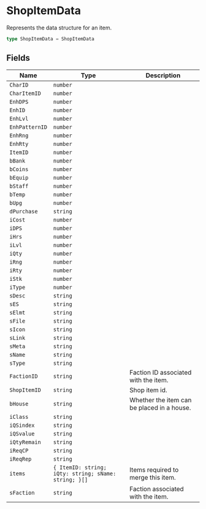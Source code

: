 # ShopItemData

Represents the data structure for an item.

```typescript
type ShopItemData = ShopItemData
```

## Fields

| Name | Type | Description |
|------|------|-------------|
| `CharID` | `number` |  |
| `CharItemID` | `number` |  |
| `EnhDPS` | `number` |  |
| `EnhID` | `number` |  |
| `EnhLvl` | `number` |  |
| `EnhPatternID` | `number` |  |
| `EnhRng` | `number` |  |
| `EnhRty` | `number` |  |
| `ItemID` | `number` |  |
| `bBank` | `number` |  |
| `bCoins` | `number` |  |
| `bEquip` | `number` |  |
| `bStaff` | `number` |  |
| `bTemp` | `number` |  |
| `bUpg` | `number` |  |
| `dPurchase` | `string` |  |
| `iCost` | `number` |  |
| `iDPS` | `number` |  |
| `iHrs` | `number` |  |
| `iLvl` | `number` |  |
| `iQty` | `number` |  |
| `iRng` | `number` |  |
| `iRty` | `number` |  |
| `iStk` | `number` |  |
| `iType` | `number` |  |
| `sDesc` | `string` |  |
| `sES` | `string` |  |
| `sElmt` | `string` |  |
| `sFile` | `string` |  |
| `sIcon` | `string` |  |
| `sLink` | `string` |  |
| `sMeta` | `string` |  |
| `sName` | `string` |  |
| `sType` | `string` |  |
| `FactionID` | `string` | Faction ID associated with the item. |
| `ShopItemID` | `string` | Shop item id. |
| `bHouse` | `string` | Whether the item can be placed in a house. |
| `iClass` | `string` |  |
| `iQSindex` | `string` |  |
| `iQSvalue` | `string` |  |
| `iQtyRemain` | `string` |  |
| `iReqCP` | `string` |  |
| `iReqRep` | `string` |  |
| `items` | `{ ItemID: string; iQty: string; sName: string; }[]` | Items required to merge this item. |
| `sFaction` | `string` | Faction associated with the item. |
